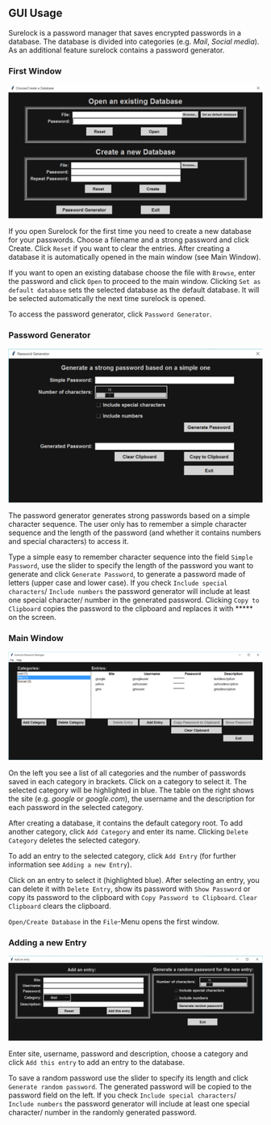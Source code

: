 ##  GUI Usage

Surelock is a password manager that saves encrypted passwords in a database. 
The database is divided into categories (e.g. *Mail*, *Social media*).
As an additional feature surelock contains a password generator.


### First Window

<p>
    <img src="/docs/images/First Window.png"/>
</p>

If you open Surelock for the first time you need to create a new database for your passwords.
Choose a filename and a strong password and click Create. Click `Reset` if you want to clear the entries.
After creating a database it is automatically opened in the main window (see Main Window). 

If you want to open an existing database choose the file with `Browse`, enter the password and click `Open` to proceed to the main window. 
Clicking `Set as default database` sets the selected database as the default database. It will be selected automatically the next time surelock is opened.

To access the password generator, click `Password Generator`. 

### Password Generator

<p>
    <img src="/docs/images/Password Generator.png"/>
</p>

The password generator generates strong passwords based on a simple character sequence. The user only has to remember a simple character sequence and the length of the password (and whether it contains numbers and special characters) to access it.

Type a simple easy to remember character sequence into the field `Simple Password`, use the slider to specify the length of the password you want to generate and click `Generate Password`, to generate a password made of letters (upper case and lower case).
If you check `Include special characters`/ `Include numbers` the password generator will include at least one special character/ number in the generated password.
Clicking `Copy to Clipboard` copies the password to the clipboard and replaces it with ***** on the screen.


### Main Window

<p>
    <img src="/docs/images/Main Window.png"/>
</p>

On the left you see a list of all categories and the number of passwords saved in each category in brackets. Click on a category to select it. The selected category will be highlighted in blue. 
The table on the right shows the site (e.g. *google* or *google.com*), the username and the description for each password in the selected category. 

After creating a database, it contains the default category root. To add another category, click `Add Category` and enter its name. Clicking `Delete Category` deletes the selected category.
 
To add an entry to the selected category, click `Add Entry` (for further information see `Adding a new Entry`). 

Click on an entry to select it (highlighted blue). After selecting an entry, you can delete it with `Delete Entry`, show its password with `Show Password` or copy its password to the clipboard with `Copy Password to Clipboard`.
`Clear Clipboard` clears the clipboard. 

`Open/Create Database` in the `File`-Menu opens the first window.
 
### Adding a new Entry

<p>
    <img src="/docs/images/Add Window.png"/>
</p>

Enter site, username, password and description, choose a category and click `Add this entry` to add an entry to the database.

To save a random password use the slider to specify its length and click `Generate random password`. The generated password will be copied to the password field on the left.
If you check `Include special characters`/ `Include numbers` the password generator will include at least one special character/ number in the randomly generated password.



